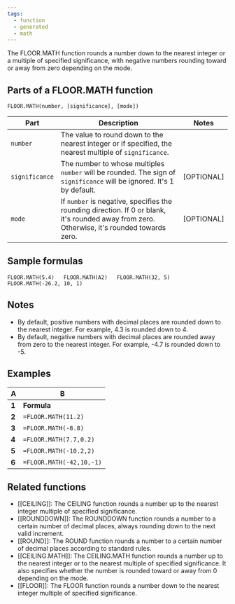 ```yaml
---
tags:
  - function
  - generated
  - math
---
```


The FLOOR.MATH function rounds a number down to the nearest integer or a multiple of specified significance, with negative numbers rounding toward or away from zero depending on the mode.

Parts of a FLOOR.MATH function
------------------------------

`FLOOR.MATH(number, [significance], [mode])`

| Part | Description | Notes |
| --- | --- | --- |
| `number` | The value to round down to the nearest integer or if specified, the nearest multiple of `significance`. |  |
| `significance` | The number to whose multiples `number` will be rounded. The sign of `significance` will be ignored. It's 1 by default. | [OPTIONAL] |
| `mode` | If `number` is negative, specifies the rounding direction. If 0 or blank, it's rounded away from zero. Otherwise, it's rounded towards zero. | [OPTIONAL] |

Sample formulas
---------------

`FLOOR.MATH(5.4)  
FLOOR.MATH(A2)  
FLOOR.MATH(32, 5)  
FLOOR.MATH(-26.2, 10, 1)`

Notes
-----

* By default, positive numbers with decimal places are rounded down to the nearest integer. For example, 4.3 is rounded down to 4.
* By default, negative numbers with decimal places are rounded away from zero to the nearest integer. For example, -4.7 is rounded down to -5.

Examples
--------

| A | B |
| --- | --- |
| **1** | **Formula** | **Result** |
| **2** | `=FLOOR.MATH(11.2)` | 11 |
| **3** | `=FLOOR.MATH(-8.8)` | -9 |
| **4** | `=FLOOR.MATH(7.7,0.2)` | 7.6 |
| **5** | `=FLOOR.MATH(-10.2,2)` | -12 |
| **6** | `=FLOOR.MATH(-42,10,-1)` | -40 |

Related functions
-----------------

* [[CEILING]]: The CEILING function rounds a number up to the nearest integer multiple of specified significance.
* [[ROUNDDOWN]]: The ROUNDDOWN function rounds a number to a certain number of decimal places, always rounding down to the next valid increment.
* [[ROUND]]: The ROUND function rounds a number to a certain number of decimal places according to standard rules.
* [[CEILING.MATH]]: The CEILING.MATH function rounds a number up to the nearest integer or to the nearest multiple of specified significance. It also specifies whether the number is rounded toward or away from 0 depending on the mode.
* [[FLOOR]]: The FLOOR function rounds a number down to the nearest integer multiple of specified significance.